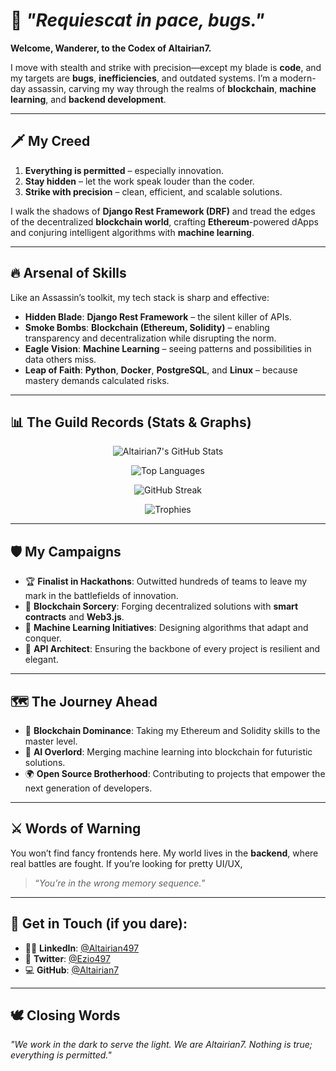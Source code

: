 # 🦅 *"Requiescat in pace, bugs."*  
**Welcome, Wanderer, to the Codex of Altairian7.**  

I move with stealth and strike with precision—except my blade is **code**, and my targets are **bugs**, **inefficiencies**, and outdated systems. I’m a modern-day assassin, carving my way through the realms of **blockchain**, **machine learning**, and **backend development**.  

---

## 🗡️ My Creed  
1. **Everything is permitted** – especially innovation.  
2. **Stay hidden** – let the work speak louder than the coder.  
3. **Strike with precision** – clean, efficient, and scalable solutions.  

I walk the shadows of **Django Rest Framework (DRF)** and tread the edges of the decentralized **blockchain world**, crafting **Ethereum**-powered dApps and conjuring intelligent algorithms with **machine learning**.

---

## 🔥 Arsenal of Skills  
Like an Assassin’s toolkit, my tech stack is sharp and effective:  
- **Hidden Blade**: **Django Rest Framework** – the silent killer of APIs.  
- **Smoke Bombs**: **Blockchain (Ethereum, Solidity)** – enabling transparency and decentralization while disrupting the norm.  
- **Eagle Vision**: **Machine Learning** – seeing patterns and possibilities in data others miss.  
- **Leap of Faith**: **Python**, **Docker**, **PostgreSQL**, and **Linux** – because mastery demands calculated risks.  

---

## 📊 The Guild Records (Stats & Graphs)

<p align="center">
  <img src="https://github-readme-stats.vercel.app/api?username=Altairian7&show_icons=true&theme=gruvbox&count_private=true" alt="Altairian7's GitHub Stats" />
</p>

<p align="center">
  <img src="https://github-readme-stats.vercel.app/api/top-langs/?username=Altairian7&layout=compact&theme=gruvbox" alt="Top Languages" />
</p>

<p align="center">
  <img src="https://github-readme-streak-stats.herokuapp.com/?user=Altairian7&theme=gruvbox" alt="GitHub Streak" />
</p>

<p align="center">
  <img src="https://github-profile-trophy.vercel.app/?username=Altairian7&theme=gruvbox&margin-w=10&row=1&column=7" alt="Trophies" />
</p>

---

## 🛡️ My Campaigns  
- 🏆 **Finalist in Hackathons**: Outwitted hundreds of teams to leave my mark in the battlefields of innovation.  
- 🔗 **Blockchain Sorcery**: Forging decentralized solutions with **smart contracts** and **Web3.js**.  
- 🧠 **Machine Learning Initiatives**: Designing algorithms that adapt and conquer.  
- 🧱 **API Architect**: Ensuring the backbone of every project is resilient and elegant.  

---

## 🗺️ The Journey Ahead  
- 👑 **Blockchain Dominance**: Taking my Ethereum and Solidity skills to the master level.  
- 🤖 **AI Overlord**: Merging machine learning into blockchain for futuristic solutions.  
- 🌍 **Open Source Brotherhood**: Contributing to projects that empower the next generation of developers.  

---

## ⚔️ Words of Warning  
You won’t find fancy frontends here. My world lives in the **backend**, where real battles are fought. If you’re looking for pretty UI/UX,  
> “*You’re in the wrong memory sequence.*”  

---

## 🏹 Get in Touch (if you dare):  
- 🕵️‍♂️ **LinkedIn**: [@Altairian497](https://www.linkedin.com/in/altairian497)  
- 🦅 **Twitter**: [@Ezio497](https://x.com/Ezio497)  
- 💻 **GitHub**: [@Altairian7](https://github.com/Altairian7)  

---

## 🕊️ Closing Words  
*"We work in the dark to serve the light. We are Altairian7. Nothing is true; everything is permitted."*  
